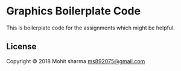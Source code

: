 Graphics Boilerplate Code
=========================

This is boilerplate code for the assignments which might be helpful.


License
-------

Copyright &copy; 2018 Mohit sharma <ms892075@gmail.com>

